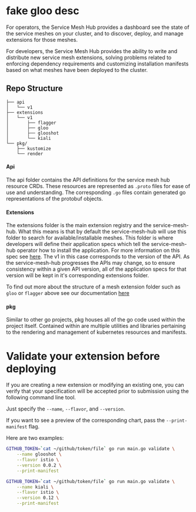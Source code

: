 # fake gloo desc

For operators, the Service Mesh Hub provides a dashboard see the state of the service 
meshes on your cluster, and to discover, deploy, and manage extensions for those meshes. 

For developers, the Service Mesh Hub provides the ability to write and distribute new 
service mesh extensions, solving problems related to enforcing dependency requirements 
and customizing installation manifests based on what meshes have been deployed to the 
cluster. 

## Repo Structure
```
├── api
│   └── v1
├── extensions
│   └── v1
│       ├── flagger
│       ├── gloo
│       ├── glooshot
│       └── kiali
└── pkg/
    ├── kustomize
    └── render

```

#### Api

The api folder contains the API definitions for the service mesh hub resource CRDs. 
These resources are represented as `.proto` files for ease of use and understanding.
The corresponding `.go` files contain generated go representations of the protobuf objects.

#### Extensions

The extensions folder is the main extension registry and the service-mesh-hub. What this means is that
by default the service-mesh-hub will use this folder to search for available/installable meshes.
This folder is where developers will define their application specs which tell the service-mesh-hub
operator how to install the application. For more information on this spec see [here](api/v1/registry.proto). The v1 in this case
corresponds to the version of the API. As the service-mesh-hub progresses the APIs may change, so to
ensure consistency within a given API version, all of the application specs for that version will be kept
in it's corresponding extensions folder.

To find out more about the structure of a mesh extension folder such as `gloo` or `flagger` above
see our documentation [here](api/v1/registry.proto)

#### pkg

Similar to other go projects, pkg houses all of the go code used within the project itself. Contained within
are multiple utilities and libraries pertaining to the rendering and management of kubernetes resources 
and manifests.

# Validate your extension before deploying


If you are creating a new extension or modifying an existing one, you can verify that your specification
will be accepted prior to submission using the following command line tool.

Just specify the `--name`, `--flavor`, and `--version`.

If you want to see a preview of the corresponding chart, pass the `--print-manifest` flag.

Here are two examples:

```bash
GITHUB_TOKEN=`cat ~/github/token/file` go run main.go validate \
    --name glooshot \
    --flavor istio \
    --version 0.0.2 \
    --print-manifest
```

```bash
GITHUB_TOKEN=`cat ~/github/token/file` go run main.go validate \
    --name kiali \
    --flavor istio \
    --version 0.12 \
    --print-manifest
```
